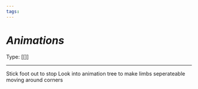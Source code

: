 ```yaml
---
tags:
---
```

# _Animations_

Type: [[]]

----

Stick foot out to stop
Look into animation tree to make limbs seperateable
moving around corners
